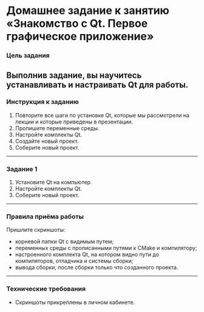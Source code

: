 # Домашнее задание к занятию «Знакомство с Qt. Первое графическое приложение»
### Цель задания
Выполнив задание, вы научитесь устанавливать и настраивать Qt для работы.
------
### Инструкция к заданию
1. Повторите все шаги по установке Qt, которые мы рассмотрели на лекции и которые приведены в презентации.
2. Пропишите переменные среды.
3. Настройте комплекты Qt.
4. Создайте новый проект.
5. Соберите новый проект.
------
### Задание 1
1. Установите Qt на компьютер.
2. Настройте комплекты Qt.
3. Соберите новый проект.
------
### Правила приёма работы
Пришлите скриншоты:
* корневой папки Qt с видимым путем;
* переменных среды с прописанными путями к CMake и компилятору;
* настроенного комплекта Qt, на котором видно пути до компиляторов, отладчика и системы сборки;
* вывода сборки, после сборки только что созданного проекта.
------
### Технические требования
- Скриншоты прикреплены в личном кабинете.